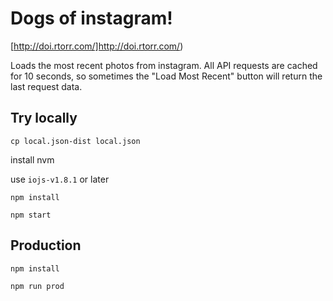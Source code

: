 # Dogs of instagram!

[http://doi.rtorr.com/]http://doi.rtorr.com/)

Loads the most recent photos from instagram. All API requests are cached for 10 seconds, so sometimes the
"Load Most Recent" button will return the last request data.

## Try locally

`cp local.json-dist local.json`

install nvm

use `iojs-v1.8.1` or later

`npm install`

`npm start`

## Production

`npm install`

`npm run prod`